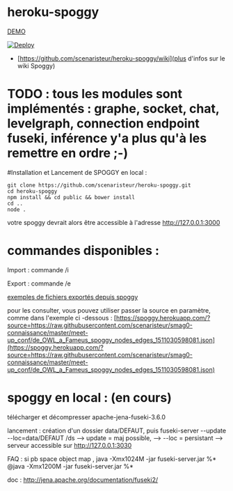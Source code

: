 # heroku-spoggy

[DEMO](https://spoggy.herokuapp.com/)


[![Deploy](http://www.herokucdn.com/deploy/button.svg)](https://heroku.com/deploy)

 - [https://github.com/scenaristeur/heroku-spoggy/wiki](plus d'infos sur le wiki Spoggy)
# TODO : tous les modules sont implémentés : graphe, socket, chat, levelgraph, connection endpoint fuseki, inférence y'a plus qu'à les remettre en ordre ;-)

#Installation et Lancement de SPOGGY en local :
```
git clone https://github.com/scenaristeur/heroku-spoggy.git
cd heroku-spoggy
npm install && cd public && bower install
cd ..
node .

```
votre spoggy devrait alors être accessible à l'adresse http://127.0.0.1:3000

# commandes disponibles :
Import : commande /i

Export : commande /e



[exemples de fichiers exportés depuis spoggy](https://github.com/scenaristeur/smag0-connaissance/tree/master/meet-up_conf)

pour les consulter, vous pouvez utiliser passer la source en paramètre, comme dans l'exemple ci -dessous :
[https://spoggy.herokuapp.com/?source=https://raw.githubusercontent.com/scenaristeur/smag0-connaissance/master/meet-up_conf/de_OWL_a_Fameus_spoggy_nodes_edges_1511030598081.json](https://spoggy.herokuapp.com/?source=https://raw.githubusercontent.com/scenaristeur/smag0-connaissance/master/meet-up_conf/de_OWL_a_Fameus_spoggy_nodes_edges_1511030598081.json)




# spoggy en local : (en cours)
télécharger et décompresser apache-jena-fuseki-3.6.0

lancement :
création d'un dossier data/DEFAUT,
puis
fuseki-server --update --loc=data/DEFAUT /ds
--> update = maj possible,
--> --loc = persistant
--> serveur accessible sur http://127.0.0.1:3030

FAQ :
si pb space object map ,
java -Xmx1024M -jar fuseki-server.jar %*
@java -Xmx1200M -jar fuseki-server.jar %*

doc :
http://jena.apache.org/documentation/fuseki2/
